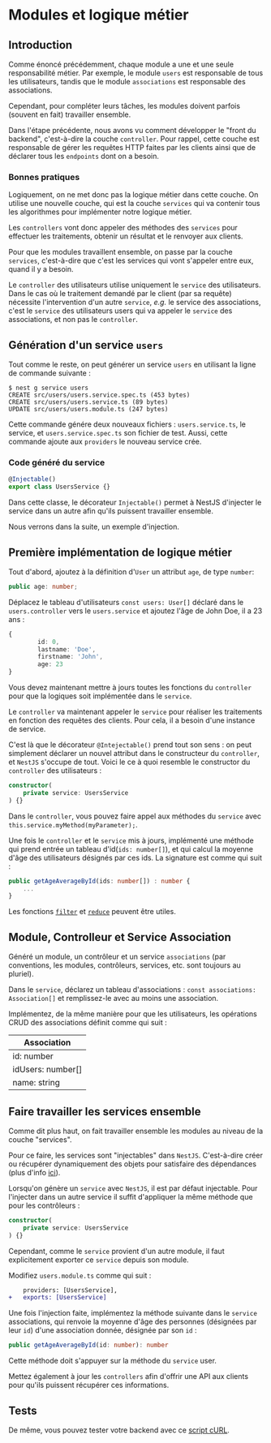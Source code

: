 # Modules et logique métier

## Introduction

Comme énoncé précédemment, chaque module a une et une seule responsabilité métier.
Par exemple, le module `users` est responsable de tous les utilisateurs, tandis que le module `associations` est 
responsable des associations.

Cependant, pour compléter leurs tâches, les modules doivent parfois (souvent en fait) travailler ensemble.

Dans l'étape précédente, nous avons vu comment développer le "front du backend", c'est-à-dire la couche `controller`.
Pour rappel, cette couche est responsable de gérer les requêtes HTTP faites par les clients ainsi que de déclarer tous 
les `endpoints` dont on a besoin.

### Bonnes pratiques

Logiquement, on ne met donc pas la logique métier dans cette couche. On utilise une nouvelle couche, qui est la couche 
`services` qui va contenir tous les algorithmes pour implémenter notre logique métier.

Les `controllers` vont donc appeler des méthodes des `services` pour effectuer les traitements, obtenir un résultat et le
renvoyer aux clients.

Pour que les modules travaillent ensemble, on passe par la couche `services`, c'est-à-dire que c'est les services qui 
vont s'appeler entre eux, quand il y a besoin.

Le `controller` des utilisateurs utilise uniquement le `service` des utilisateurs. Dans le cas où le traitement demandé 
par le client (par sa requête) nécessite l'intervention d'un autre `service`, _e.g._ le service des associations, c'est 
le `service` des utilisateurs users qui va appeler le `service` des associations, et non pas le `controller`.

## Génération d'un service `users`

Tout comme le reste, on peut générer un service `users` en utilisant la ligne de commande suivante :

```shell
$ nest g service users
CREATE src/users/users.service.spec.ts (453 bytes)
CREATE src/users/users.service.ts (89 bytes)
UPDATE src/users/users.module.ts (247 bytes)
```

Cette commande génére deux nouveaux fichiers : `users.service.ts`, le service, et `users.service.spec.ts` son fichier de
test.  Aussi, cette commande ajoute aux `providers` le nouveau service crée.

### Code généré du service

```typescript
@Injectable()
export class UsersService {}
```

Dans cette classe, le décorateur `Injectable()` permet à NestJS d'injecter le service dans un autre afin qu'ils puissent
travailler ensemble.

Nous verrons dans la suite, un exemple d'injection.

## Première implémentation de logique métier

Tout d'abord, ajoutez à la définition d'`User` un attribut `age`, de type `number`: 

```typescript
public age: number;
```

Déplacez le tableau d'utilisateurs `const users: User[]` déclaré dans le `users.controller` vers le `users.service` et 
ajoutez l'âge de John Doe, il a 23 ans :

```typescript
{
        id: 0,
        lastname: 'Doe',
        firstname: 'John',
        age: 23
}
```

Vous devez maintenant mettre à jours toutes les fonctions du `controller` pour que la logiques soit implémentée dans le `service`.

Le `controller` va maintenant appeler le `service` pour réaliser les traitements en fonction des requêtes des clients. Pour cela, il a besoin d'une instance de service.

C'est là que le décorateur `@Intejectable()` prend tout son sens : on peut simplement déclarer un nouvel attribut dans le constructeur du `controller`, et `NestJS` s'occupe de tout. Voici le ce à quoi resemble le constructor du  `controller` des utilisateurs :

```typescript
constructor(
    private service: UsersService
) {}
```

Dans le `controller`, vous pouvez faire appel aux méthodes du `service` avec `this.service.myMethod(myParameter);`.

Une fois le `controller` et le `service` mis à jours, implémenté une méthode qui prend entrée un tableau 
d'id(`ids: number[]`), et qui calcul la moyenne d'âge des utilisateurs désignés par ces ids. La signature est comme qui 
suit :

```typescript
public getAgeAverageById(ids: number[]) : number {
    ...
}
```

Les fonctions [`filter`](https://www.tutorialspoint.com/typescript/typescript_array_filter.htm) et 
[`reduce`](https://www.tutorialspoint.com/typescript/typescript_array_reduce.htm) peuvent être utiles.

## Module, Controlleur et Service Association

Généré un module, un contrôleur et un service `associations` (par conventions, les modules, contrôleurs, services, etc. 
sont toujours au pluriel).

Dans le `service`, déclarez un tableau d'associations : `const associations: Association[]` et remplissez-le avec au 
moins une association.

Implémentez, de la même manière pour que les utilisateurs, les opérations CRUD des associations définit comme qui suit :

| Association |
| --- |
| id: number |
| idUsers: number[] |
| name: string |

## Faire travailler les services ensemble

Comme dit plus haut, on fait travailler ensemble les modules au niveau de la couche "services".

Pour ce faire, les services sont "injectables" dans `NestJS`. C'est-à-dire créer ou récupérer dynamiquement des objets 
pour satisfaire des dépendances (plus d'info [ici](https://fr.wikipedia.org/wiki/Injection_de_d%C3%A9pendances)).

Lorsqu'on génère un `service` avec `NestJS`, il est par défaut injectable. Pour l'injecter dans un autre service il 
suffit d'appliquer la même méthode que pour les contrôleurs :

```typescript
constructor(
    private service: UsersService
) {}
```

Cependant, comme le `service` provient d'un autre module, il faut explicitement exporter ce `service` depuis son module.

Modifiez `users.module.ts` comme qui suit :

```diff
    providers: [UsersService],
+   exports: [UsersService]
```

Une fois l'injection faite, implémentez la méthode suivante dans le `service` associations, qui renvoie la moyenne d'âge
des personnes (désignées par leur `id`) d'une association donnée, désignée par son `id` :

```typescript
public getAgeAverageById(id: number): number
```

Cette méthode doit s'appuyer sur la méthode du `service` user.

Mettez également à jour les `controllers` afin d'offrir une API aux clients pour qu'ils puissent récupérer ces
informations.

## Tests

De même, vous pouvez tester votre backend avec ce [script cURL](scripts/modules_et_logiques_metiers_test.sh).
